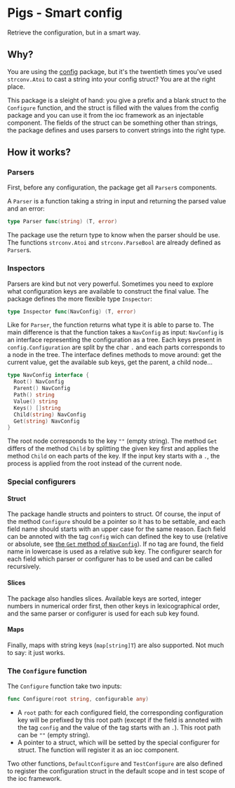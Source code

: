 # Pigs - Smart config

Retrieve the configuration, but in a smart way.

## Why?

You are using the [config](../config) package, but it's the twentieth times you've used `strconv.Atoi` to cast a string into your config struct? You are at the right place.

This package is a sleight of hand: you give a prefix and a blank struct to the `Configure` function, and the struct is filled with the values from the config package and you can use it from the ioc framework as an injectable component. The fields of the struct can be something other than strings, the package defines and uses parsers to convert strings into the right type.

## How it works?

### Parsers

First, before any configuration, the package get all `Parser`s components.

A `Parser` is a function taking a string in input and returning the parsed value and an error:
```go
type Parser func(string) (T, error)
```
The package use the return type to know when the parser should be use. The functions `strconv.Atoi` and `strconv.ParseBool` are already defined as `Parser`s.

### Inspectors

Parsers are kind but not very powerful. Sometimes you need to explore what configuration keys are available to construct the final value. The package defines the more flexible type `Inspector`:
```go
type Inspector func(NavConfig) (T, error)
```
Like for `Parser`, the function returns what type it is able to parse to. The main difference is that the function takes a `NavConfig` as input: `NavConfig` is an interface representing the configuration as a tree. Each keys present in `config.Configuration` are split by the char `.` and each parts corresponds to a node in the tree. The interface defines methods to move around: get the current value, get the available sub keys, get the parent, a child node...
```go
type NavConfig interface {
  Root() NavConfig
  Parent() NavConfig
  Path() string
  Value() string
  Keys() []string
  Child(string) NavConfig
  Get(string) NavConfig
}
```
The root node corresponds to the key `""` (empty string). The method `Get` differs of the method `Child` by splitting the given key first and applies the method `Child` on each parts of the key. If the input key starts with a `.`, the process is applied from the root instead of the current node.

### Special configurers

#### Struct

The package handle structs and pointers to struct. Of course, the input of the method `Configure` should be a pointer so it has to be settable, and each field name should starts with an upper case for the same reason. Each field can be annoted with the tag `config` wich can defined the key to use (relative or absolute, see [the `Get` method of `NavConfig`](#inspectors)). If no tag are found, the field name in lowercase is used as a relative sub key. The configurer search for each field which parser or configurer has to be used and can be called recursively.

#### Slices

The package also handles slices. Available keys are sorted, integer numbers in numerical order first, then other keys in lexicographical order, and the same parser or configurer is used for each sub key found.

#### Maps

Finally, maps with string keys (`map[string]T`) are also supported. Not much to say: it just works.

### The `Configure` function

The `Configure` function take two inputs:
```go
func Configure(root string, configurable any)
```

 * A `root` path: for each configured field, the corresponding configuration key will be prefixed by this root path (except if the field is annoted with the tag `config` and the value of the tag starts with an `.`). This root path can be `""` (empty string).
 * A pointer to a struct, which will be setted by the special configurer for struct. The function will register it as an ioc component.

Two other functions, `DefaultConfigure` and `TestConfigure` are also defined to register the configuration struct in the default scope and in test scope of the ioc framework.

